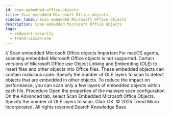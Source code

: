 ```yaml
---
id: scan-embedded-office-objects
title: Scan embedded Microsoft Office objects
sidebar_label: Scan embedded Microsoft Office objects
description: Scan embedded Microsoft Office objects
tags:
  - endpoint-security
  - trend-vision-one
---
```


/*<![CDATA[*/ $('#title').html($('meta[name=map-description]').attr('content')); /*]]>*/ Scan embedded Microsoft Office objects Important For macOS agents, scanning embedded Microsoft Office objects is not supported. Certain versions of Microsoft Office use Object Linking and Embedding (OLE) to insert files and other objects into Office files. These embedded objects can contain malicious code. Specify the number of OLE layers to scan to detect objects that are embedded in other objects. To reduce the impact on performance, you can scan only a few layers of embedded objects within each file. Procedure Open the properties of the malware scan configuration. On the Advanced tab, select Scan Embedded Microsoft Office Objects. Specify the number of OLE layers to scan. Click OK. © 2025 Trend Micro Incorporated. All rights reserved.Search Knowledge Base